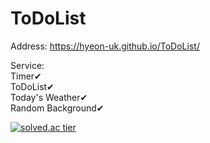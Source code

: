 # ToDoList


Address: https://hyeon-uk.github.io/ToDoList/   

Service:   
Timer✔   
ToDoList✔   
Today's Weather✔   
Random Background✔


[![solved.ac tier](http://mazassumnida.wtf/api/generate_badge?boj=rlagusdnr120)](https://solved.ac/rlagusdnr120)

